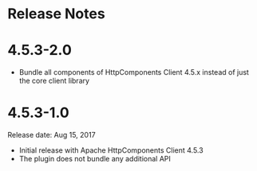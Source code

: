 Release Notes
===

# 4.5.3-2.0

* Bundle all components of HttpComponents Client 4.5.x instead of just the core client library

# 4.5.3-1.0

Release date: Aug 15, 2017

* Initial release with Apache HttpComponents Client 4.5.3
* The plugin does not bundle any additional API

